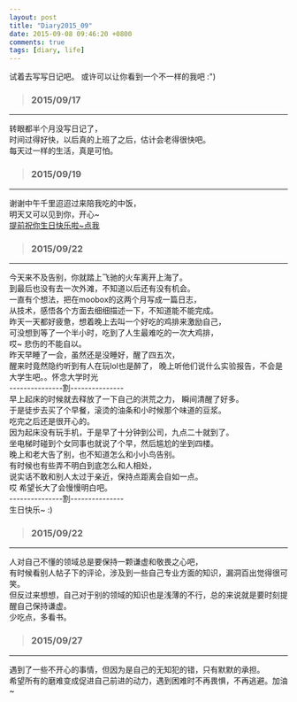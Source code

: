 ```yaml
---
layout: post
title: "Diary2015_09"
date: 2015-09-08 09:46:20 +0800
comments: true
tags: [diary, life]
---
```


试着去写写日记吧。 或许可以让你看到一个不一样的我吧 :")  

<!--more-->
   

>### 2015/09/17 ###
----------
转眼都半个月没写日记了，     
时间过得好快，以后真的上班了之后，估计会老得很快吧。    
每天过一样的生活，真是可怕。    


>### 2015/09/19 ###
----------
谢谢中午千里迢迢过来陪我吃的中饭，    
明天又可以见到你，开心~    
[提前祝你生日快乐啦~点我](http://changchen.me/love/Shanghai2015) 


>### 2015/09/22 ###
----------
今天来不及告别，你就踏上飞驰的火车离开上海了。      
到最后也没有去一次外滩，不知道以后还有没有机会。    
一直有个想法，把在moobox的这两个月写成一篇日志，    
从技术，感悟各个方面去细细描述一下，不知道能不能完成。    
昨天一天都好疲惫，想着晚上去叫一个好吃的鸡排来激励自己，    
可没想到等了一个半小时，吃到了人生最难吃的一次大鸡排，    
哎~ 悲伤的不能自以。    
昨天早睡了一会，虽然还是没睡好，醒了四五次，   
醒来时竟然隐约听到有人在玩lol也是醉了，
晚上听他们说什么实验报告，不会是大学生吧。。怀念大学时光     
---------------割---------------     
早上起床的时候就去释放了一下自己的洪荒之力， 瞬间清醒了好多。     
于是徒步去买了个早餐，滚烫的油条和小时候那个味道的豆浆。     
吃完之后还是很开心的。      
因为起床没有玩手机，于是早了十分钟到公司，九点二十就到了。     
坐电梯时碰到个女同事也就说了个早，然后尴尬的坐到四楼。   
晚上和老大告了别，也不知道怎么和小小鸟告别。    
有时候也有些弄不明白到底怎么和人相处，     
说实话不敢和别人太过于亲近，保持点距离会自如一点。        
哎 希望长大了会慢慢明白吧。     
---------------割---------------     
生日快乐~  :)    
<img class="lazy" data-original="/images/blog\150901_diary/1981.JPG" >    


>### 2015/09/22 ###
----------
人对自己不懂的领域总是要保持一颗谦虚和敬畏之心吧，    
有时候看别人帖子下的评论，涉及到一些自己专业方面的知识，漏洞百出觉得很可笑。    
但反过来想想，自己对于别的领域的知识也是浅薄的不行，总的来说就是要时刻提醒自己保持谦虚。     
少吃点，多看书。    


>### 2015/09/27 ###
----------
遇到了一些不开心的事情，但因为是自己的无知犯的错，只有默默的承担。   
希望所有的磨难变成促进自己前进的动力，遇到困难时不再畏惧，不再逃避。加油~    

